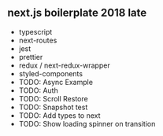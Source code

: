 ## next.js boilerplate 2018 late

- typescript
- next-routes
- jest
- prettier
- redux / next-redux-wrapper
- styled-components
- TODO: Async Example
- TODO: Auth
- TODO: Scroll Restore
- TODO: Snapshot test
- TODO: Add types to next
- TODO: Show loading spinner on transition
